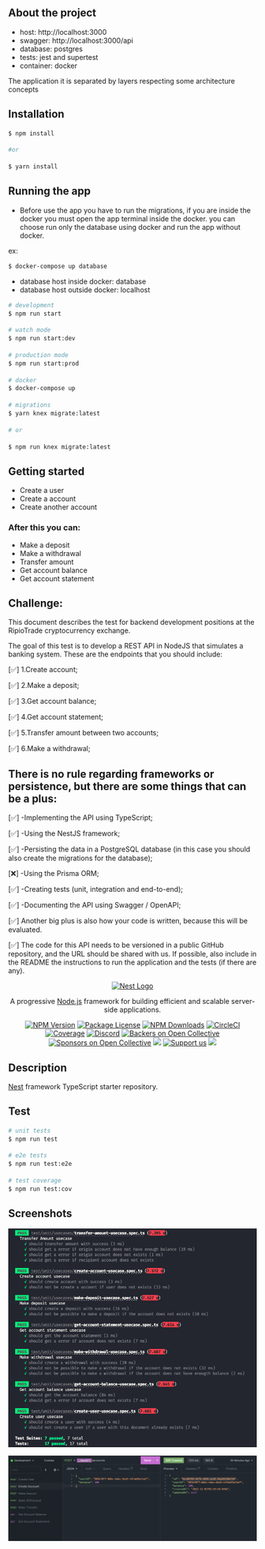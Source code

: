 ## About the project

- host: http://localhost:3000
- swagger: http://localhost:3000/api
- database: postgres
- tests: jest and supertest
- container: docker

<p>The application it is separated by layers respecting some architecture concepts</p>

## Installation

```bash
$ npm install

#or

$ yarn install
```

## Running the app

- Before use the app you have to run the migrations, if you are inside the docker you must open the app terminal inside the docker.
  you can choose run only the database using docker and run the app without docker.

ex:

```bash
$ docker-compose up database
```

- database host inside docker: database
- database host outside docker: localhost

```bash
# development
$ npm run start

# watch mode
$ npm run start:dev

# production mode
$ npm run start:prod

# docker
$ docker-compose up

# migrations
$ yarn knex migrate:latest

# or

$ npm run knex migrate:latest
```

## Getting started

- Create a user
- Create a account
- Create another account

### After this you can:

- Make a deposit
- Make a withdrawal
- Transfer amount
- Get account balance
- Get account statement

## Challenge:

This document describes the test for backend development positions at the RipioTrade cryptocurrency exchange.

The goal of this test is to develop a REST API in NodeJS that simulates a banking system. These are the endpoints that you should include:

[✅] 1.Create account;

[✅] 2.Make a deposit;

[✅] 3.Get account balance;

[✅] 4.Get account statement;

[✅] 5.Transfer amount between two accounts;

[✅] 6.Make a withdrawal;

## There is no rule regarding frameworks or persistence, but there are some things that can be a plus:

[✅] -Implementing the API using TypeScript;

[✅] -Using the NestJS framework;

[✅] -Persisting the data in a PostgreSQL database (in this case you should also create the migrations for the database);

[❌] -Using the Prisma ORM;

[✅] -Creating tests (unit, integration and end-to-end);

[✅] -Documenting the API using Swagger / OpenAPI;

[✅] Another big plus is also how your code is written, because this will be evaluated.

[✅] The code for this API needs to be versioned in a public GitHub repository, and the URL should be shared with us. If possible, also include in the README the instructions to run the application and the tests (if there are any).

<p align="center">
  <a href="http://nestjs.com/" target="blank"><img src="https://nestjs.com/img/logo-small.svg" width="200" alt="Nest Logo" /></a>
</p>

[circleci-image]: https://img.shields.io/circleci/build/github/nestjs/nest/master?token=abc123def456
[circleci-url]: https://circleci.com/gh/nestjs/nest

  <p align="center">A progressive <a href="http://nodejs.org" target="_blank">Node.js</a> framework for building efficient and scalable server-side applications.</p>
    <p align="center">
<a href="https://www.npmjs.com/~nestjscore" target="_blank"><img src="https://img.shields.io/npm/v/@nestjs/core.svg" alt="NPM Version" /></a>
<a href="https://www.npmjs.com/~nestjscore" target="_blank"><img src="https://img.shields.io/npm/l/@nestjs/core.svg" alt="Package License" /></a>
<a href="https://www.npmjs.com/~nestjscore" target="_blank"><img src="https://img.shields.io/npm/dm/@nestjs/common.svg" alt="NPM Downloads" /></a>
<a href="https://circleci.com/gh/nestjs/nest" target="_blank"><img src="https://img.shields.io/circleci/build/github/nestjs/nest/master" alt="CircleCI" /></a>
<a href="https://coveralls.io/github/nestjs/nest?branch=master" target="_blank"><img src="https://coveralls.io/repos/github/nestjs/nest/badge.svg?branch=master#9" alt="Coverage" /></a>
<a href="https://discord.gg/G7Qnnhy" target="_blank"><img src="https://img.shields.io/badge/discord-online-brightgreen.svg" alt="Discord"/></a>
<a href="https://opencollective.com/nest#backer" target="_blank"><img src="https://opencollective.com/nest/backers/badge.svg" alt="Backers on Open Collective" /></a>
<a href="https://opencollective.com/nest#sponsor" target="_blank"><img src="https://opencollective.com/nest/sponsors/badge.svg" alt="Sponsors on Open Collective" /></a>
  <a href="https://paypal.me/kamilmysliwiec" target="_blank"><img src="https://img.shields.io/badge/Donate-PayPal-ff3f59.svg"/></a>
    <a href="https://opencollective.com/nest#sponsor"  target="_blank"><img src="https://img.shields.io/badge/Support%20us-Open%20Collective-41B883.svg" alt="Support us"></a>
  <a href="https://twitter.com/nestframework" target="_blank"><img src="https://img.shields.io/twitter/follow/nestframework.svg?style=social&label=Follow"></a>
</p>
  <!--[![Backers on Open Collective](https://opencollective.com/nest/backers/badge.svg)](https://opencollective.com/nest#backer)
  [![Sponsors on Open Collective](https://opencollective.com/nest/sponsors/badge.svg)](https://opencollective.com/nest#sponsor)-->

## Description

[Nest](https://github.com/nestjs/nest) framework TypeScript starter repository.

## Test

```bash
# unit tests
$ npm run test

# e2e tests
$ npm run test:e2e

# test coverage
$ npm run test:cov
```

## Screenshots

<p align="center">
  <img src="./github/assets/unit-tests.png" width="600" alt="Nest Logo" />
</p>

<p align="center">
  <img src="./github/assets/insomnia-screenshot.png" width="600" alt="Nest Logo" />
</p>

